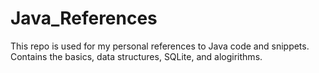 # Java_References

This repo is used for my personal references to Java code and snippets. 
Contains the basics, data structures, SQLite, and alogirithms. 
